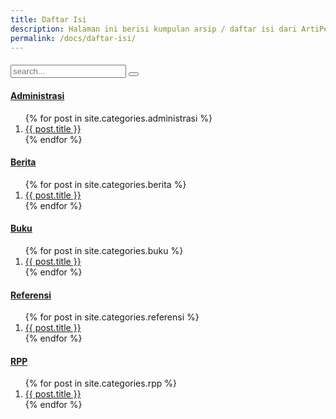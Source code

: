 ```yaml
---
title: Daftar Isi
description: Halaman ini berisi kumpulan arsip / daftar isi dari ArtiPedia. Anda juga bisa berkontribusi dengan menulis artikel di ArtiPedia.
permalink: /docs/daftar-isi/
---
```


<div id="search-container" style="margin-top:20px">
        <form id="search-input" role="search" method="get" action="{{ site.baseurl }}/search/">
        <input type="text" id="search-input" name="cari" placeholder="search..."/>
        <button type="submit" title="Submit your search query." class="searchbox__submit">
        <i class="fa fa-search" aria-hidden="true"></i>
</button></form>
              </div>

<h4><a href="https://artipedia.site/docs/administrasi" title="Kumpulan Administrasi">Administrasi</a></h4>
<ol class="arti">
{% for post in site.categories.administrasi %}
<li class="{% if page.title == post.title %}current{% endif %}">
<a href="{{ post.url }}" title="{{ post.title }}">{{ post.title }}</a>
</li>  {% endfor %}
</ol>
<h4><a href="https://artipedia.site/docs/berita/" title="Kumpulan Berita">Berita</a></h4>
<ol class="arti">
{% for post in site.categories.berita %}
<li class="{% if page.title == post.title %}current{% endif %}">
<a href="{{ post.url }}" title="{{ post.title }}">{{ post.title }}</a>
</li>  {% endfor %}
</ol>
<h4><a href="https://artipedia.site/docs/buku/" title="Kumpulan Buku">Buku</a></h4>
<ol class="arti">
{% for post in site.categories.buku %}
<li class="{% if page.title == post.title %}current{% endif %}">
<a href="{{ post.url }}" title="{{ post.title }}">{{ post.title }}</a>
</li>
{% endfor %}
</ol>
 <h4><a href="https://artipedia.site/docs/referensi/" title="Kumpulan Berita">Referensi</a></h4>
<ol class="arti">
{% for post in site.categories.referensi %}
<li class="{% if page.title == post.title %}current{% endif %}">
<a href="{{ post.url }}" title="{{ post.title }}">{{ post.title }}</a>
</li>  {% endfor %}
</ol>
  <h4><a href="https://artipedia.site/docs/rpp" title="Kumpulan RPP">RPP</a></h4>
<ol class="arti">
{% for post in site.categories.rpp %}
<li class="{% if page.title == post.title %}current{% endif %}">
<a href="{{ post.url }}" title="{{ post.title }}">{{ post.title }}</a>
</li>  {% endfor %}
</ol>

